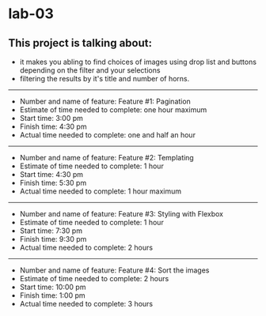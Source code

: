 # lab-03
## This project is talking about:
* it makes you abling to find choices of images using drop list and buttons depending on the filter and your selections
* filtering the results by it's title and number of horns. 

-------------------------------------------------------------------
* Number and name of feature:  Feature #1: Pagination
* Estimate of time needed to complete: one hour maximum
* Start time: 3:00 pm
* Finish time: 4:30 pm
* Actual time needed to complete: one and half an hour 

-----------------------------------------------------------------

* Number and name of feature:  Feature #2: Templating
* Estimate of time needed to complete: 1 hour
* Start time: 4:30 pm
* Finish time: 5:30 pm
* Actual time needed to complete: 1 hour maximum

-----------------------------------------------------------------

* Number and name of feature:  Feature #3: Styling with Flexbox
* Estimate of time needed to complete: 1 hour
* Start time: 7:30 pm
* Finish time: 9:30 pm
* Actual time needed to complete: 2 hours

-----------------------------------------------------------------

* Number and name of feature:  Feature #4: Sort the images
* Estimate of time needed to complete: 2 hours
* Start time: 10:00 pm
* Finish time: 1:00 pm
* Actual time needed to complete: 3 hours
